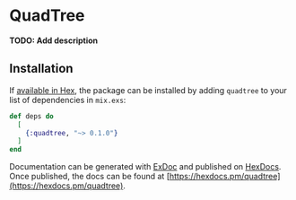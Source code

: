# QuadTree

**TODO: Add description**

## Installation

If [available in Hex](https://hex.pm/docs/publish), the package can be installed
by adding `quadtree` to your list of dependencies in `mix.exs`:

```elixir
def deps do
  [
    {:quadtree, "~> 0.1.0"}
  ]
end
```

Documentation can be generated with [ExDoc](https://github.com/elixir-lang/ex_doc)
and published on [HexDocs](https://hexdocs.pm). Once published, the docs can
be found at [https://hexdocs.pm/quadtree](https://hexdocs.pm/quadtree).

